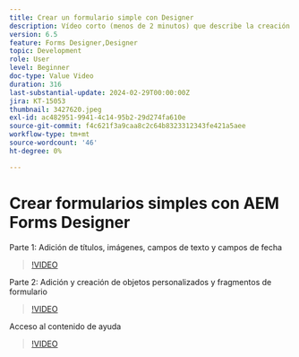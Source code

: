 ```yaml
---
title: Crear un formulario simple con Designer
description: Vídeo corto (menos de 2 minutos) que describe la creación de un formulario sencillo
version: 6.5
feature: Forms Designer,Designer
topic: Development
role: User
level: Beginner
doc-type: Value Video
duration: 316
last-substantial-update: 2024-02-29T00:00:00Z
jira: KT-15053
thumbnail: 3427620.jpeg
exl-id: ac482951-9941-4c14-95b2-29d274fa610e
source-git-commit: f4c621f3a9caa8c2c64b8323312343fe421a5aee
workflow-type: tm+mt
source-wordcount: '46'
ht-degree: 0%

---
```


# Crear formularios simples con AEM Forms Designer

Parte 1: Adición de títulos, imágenes, campos de texto y campos de fecha

>[!VIDEO](https://video.tv.adobe.com/v/3427620/?learn=on)

Parte 2: Adición y creación de objetos personalizados y fragmentos de formulario

>[!VIDEO](https://video.tv.adobe.com/v/3427621/?learn=on)

Acceso al contenido de ayuda

>[!VIDEO](https://video.tv.adobe.com/v/3427622/?learn=on)

